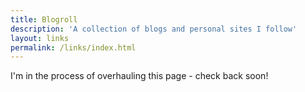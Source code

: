 ```yaml
---
title: Blogroll
description: 'A collection of blogs and personal sites I follow'
layout: links
permalink: /links/index.html
---
```


I'm in the process of overhauling this page - check back soon!